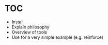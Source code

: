 # TOC

* Install
* Explain philosophy
* Overview of tools
* Use for a very simple example (e.g. reinforce)
